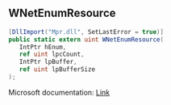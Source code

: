 ## WNetEnumResource

```csharp
[DllImport("Mpr.dll", SetLastError = true)]
public static extern uint WNetEnumResource(
   IntPtr hEnum,
   ref uint lpcCount,
   IntPtr lpBuffer,
   ref uint lpBufferSize
);
```

Microsoft documentation: [Link](https://docs.microsoft.com/en-us/windows/win32/api/winnetwk/nf-winnetwk-wnetenumresourcea)
